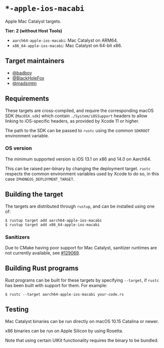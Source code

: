 # `*-apple-ios-macabi`

Apple Mac Catalyst targets.

**Tier: 2 (without Host Tools)**

- `aarch64-apple-ios-macabi`: Mac Catalyst on ARM64.
- `x86_64-apple-ios-macabi`: Mac Catalyst on 64-bit x86.

## Target maintainers

- [@badboy](https://github.com/badboy)
- [@BlackHoleFox](https://github.com/BlackHoleFox)
- [@madsmtm](https://github.com/madsmtm)

## Requirements

These targets are cross-compiled, and require the corresponding macOS SDK
(`MacOSX.sdk`) which contain `./System/iOSSupport` headers to allow linking to
iOS-specific headers, as provided by Xcode 11 or higher.

The path to the SDK can be passed to `rustc` using the common `SDKROOT`
environment variable.

### OS version

The minimum supported version is iOS 13.1 on x86 and 14.0 on Aarch64.

This can be raised per-binary by changing the deployment target. `rustc`
respects the common environment variables used by Xcode to do so, in this
case `IPHONEOS_DEPLOYMENT_TARGET`.

## Building the target

The targets are distributed through `rustup`, and can be installed using one
of:
```console
$ rustup target add aarch64-apple-ios-macabi
$ rustup target add x86_64-apple-ios-macabi
```

### Sanitizers

Due to CMake having poor support for Mac Catalyst, sanitizer runtimes are not
currently available, see [#129069].

[#129069]: https://github.com/rust-lang/rust/issues/129069

## Building Rust programs

Rust programs can be built for these targets by specifying `--target`, if
`rustc` has been built with support for them. For example:

```console
$ rustc --target aarch64-apple-ios-macabi your-code.rs
```

## Testing

Mac Catalyst binaries can be run directly on macOS 10.15 Catalina or newer.

x86 binaries can be run on Apple Silicon by using Rosetta.

Note that using certain UIKit functionality requires the binary to be bundled.
